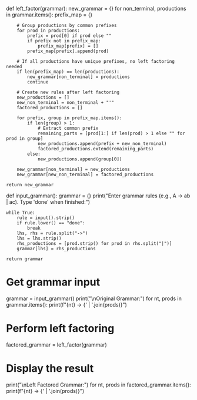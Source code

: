 def left_factor(grammar):
    new_grammar = {}
    for non_terminal, productions in grammar.items():
        prefix_map = {}
        
        # Group productions by common prefixes
        for prod in productions:
            prefix = prod[0] if prod else ""
            if prefix not in prefix_map:
                prefix_map[prefix] = []
            prefix_map[prefix].append(prod)

        # If all productions have unique prefixes, no left factoring needed
        if len(prefix_map) == len(productions):
            new_grammar[non_terminal] = productions
            continue

        # Create new rules after left factoring
        new_productions = []
        new_non_terminal = non_terminal + "'"
        factored_productions = []

        for prefix, group in prefix_map.items():
            if len(group) > 1:
                # Extract common prefix
                remaining_parts = [prod[1:] if len(prod) > 1 else "" for prod in group]
                new_productions.append(prefix + new_non_terminal)
                factored_productions.extend(remaining_parts)
            else:
                new_productions.append(group[0])

        new_grammar[non_terminal] = new_productions
        new_grammar[new_non_terminal] = factored_productions

    return new_grammar


def input_grammar():
    grammar = {}
    print("Enter grammar rules (e.g., A -> ab | ac). Type 'done' when finished:")
    
    while True:
        rule = input().strip()
        if rule.lower() == "done":
            break
        lhs, rhs = rule.split("->")
        lhs = lhs.strip()
        rhs_productions = [prod.strip() for prod in rhs.split("|")]
        grammar[lhs] = rhs_productions
    
    return grammar


# Get grammar input
grammar = input_grammar()
print("\nOriginal Grammar:")
for nt, prods in grammar.items():
    print(f"{nt} -> {' | '.join(prods)}")

# Perform left factoring
factored_grammar = left_factor(grammar)

# Display the result
print("\nLeft Factored Grammar:")
for nt, prods in factored_grammar.items():
    print(f"{nt} -> {' | '.join(prods)}")
